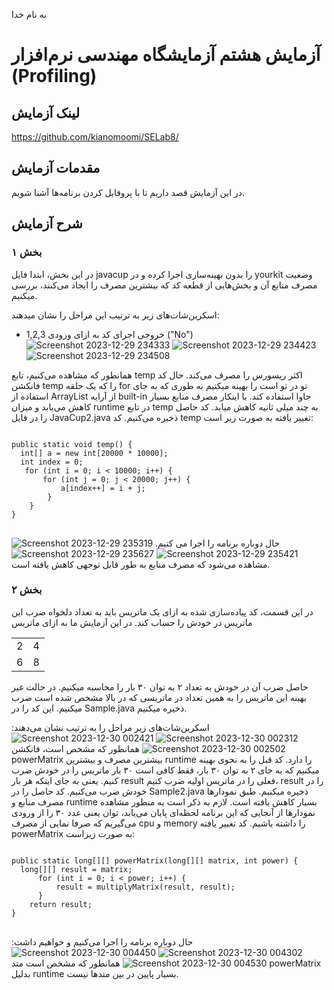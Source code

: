 به نام خدا

# آزمایش هشتم آزمایشگاه مهندسی نرم‌افزار (Profiling)
## لینک آزمایش
https://github.com/kianomoomi/SELab8/

## مقدمات آزمایش
در این آزمایش قصد داریم تا با پروفایل کردن برنامه‌ها آشنا شویم.
## شرح آزمایش
### بخش ۱
در این بخش، ابتدا فایل javacup را بدون بهینه‌سازی اجرا کرده و در yourkit وضعیت مصرف منابع آن‌ و بخش‌هایی از قطعه کد که بیشترین مصرف را ایجاد می‌کنند، بررسی میکنیم.

اسکرین‌شات‌های زیر به ترتیب این مراحل را نشان میدهند:

- خروجی اجرای کد به ازای ورودی 1,2,3 ("No")
  ![Screenshot 2023-12-29 234333](https://github.com/kianomoomi/SELab8/assets/59165380/1c416513-221f-4807-b1e6-4db73b3b3f4d)
![Screenshot 2023-12-29 234423](https://github.com/kianomoomi/SELab8/assets/59165380/e4cf242a-67a3-4174-b509-36a80882b3f3)
![Screenshot 2023-12-29 234508](https://github.com/kianomoomi/SELab8/assets/59165380/f44a8777-0d08-454d-9d50-9b94c0c052da)

همانطور که مشاهده می‌کنیم، تابع temp اکثر ریسورس را مصرف می‌کند.
حال کد فانکشن temp را که یک حلقه for تو در تو است را بهینه میکنیم به طوری که به جای استفاده از ArrayList از آرایه built-in جاوا استفاده کند. با اینکار مصرف منابع بسیار کاهش می‌یابد و میزان runtime در تابع temp به چند میلی ثانیه کاهش میابد. کد حاصل را در فایل JavaCup2.java ذخیره می‌کنیم. کد temp تغییر یافته به صورت زیر است:
<pre style="direction: ltr;">
<code style="direction: ltr;">
public static void temp() {
  int[] a = new int[20000 * 10000];
  int index = 0;
   for (int i = 0; i < 10000; i++) {
       for (int j = 0; j < 20000; j++) {
           a[index++] = i + j;
        }
    }
}
</code>
</pre>
حال دوباره برنامه را اجرا می کنیم.
![Screenshot 2023-12-29 235319](https://github.com/kianomoomi/SELab8/assets/59165380/b1cdbe13-9ab5-4ee9-8b3a-ec62b7f70dc1)
![Screenshot 2023-12-29 235421](https://github.com/kianomoomi/SELab8/assets/59165380/518b27f3-9a0a-4dfd-8b10-fbd3e25e8032)
![Screenshot 2023-12-29 235627](https://github.com/kianomoomi/SELab8/assets/59165380/f84df35d-adca-4c57-b032-37250d868d64)
مشاهده می‌شود که مصرف منابع به طور قابل توجهی کاهش یافته است.

### بخش ۲

در این قسمت، کد پیاده‌سازی شده به ازای یک ماتریس باید به تعداد دلخواه ضرب این ماتریس در خودش را حساب کند. در این آزمایش ما به ازای ماتریس

<table>
  <tr>
    <td>2</td>
    <td>4</td>
  </tr>
  <tr>
    <td>6</td>
    <td>8</td>
  </tr>
</table>
حاصل ضرب آن در خودش به تعداد ۲ به توان ۳۰ بار را محاسبه میکنیم.
در حالت غیر بهینه این ماتریس را به همین تعداد در ماتریسی که در بالا مشخص شده است ضرب میکنیم. این کد را در Sample.java ذخیره میکنیم.

اسکرین‌شات‌های زیر مراحل را به ترتیب نشان می‌دهند:
![Screenshot 2023-12-30 002312](https://github.com/kianomoomi/SELab8/assets/59165380/e8a57adc-f7d8-46c8-9749-927016b2ac4b)
![Screenshot 2023-12-30 002421](https://github.com/kianomoomi/SELab8/assets/59165380/2e3d6383-c1dc-4740-b730-bc9d5b9364c3)
![Screenshot 2023-12-30 002502](https://github.com/kianomoomi/SELab8/assets/59165380/c10cd7bb-d788-4a12-af19-e170952a8865)
همانطور که مشخص است، فانکشن powerMatrix بیشترین مصرف و بیشترین runtime را دارد.
کد قبل را به نحوی بهینه میکنیم که به جای ۲ به توان ۳۰ بار، فقط کافی است ۳۰ بار ماتریس را در خودش ضرب کنیم. یعنی به جای اینکه هر بار result فعلی را در ماتریس اولیه ضرب کنیم،‌ result را در خودش ضرب می‌کنیم. کد حاصل را در Sample2.java ذخیره میکنیم. طبق نمودار‌ها مصرف منابع و runtime بسیار کاهش یافته است. لازم به ذکر است به منظور مشاهده نمودارها از آنجایی که این برنامه لحظه‌ای پایان می‌یابد، توان یعنی عدد ۳۰ را از ورودی می‌گیریم که صرفا نمایی از مصرف cpu و memory را داشته باشیم. کد تغییر یافته powerMatrix به صورت زیراست:

<pre style="direction: ltr;">
<code style="direction: ltr;">
public static long[][] powerMatrix(long[][] matrix, int power) {
  long[][] result = matrix;
      for (int i = 0; i < power; i++) {
          result = multiplyMatrix(result, result);
      }
    return result;
}
</code>
</pre>
حال دوباره برنامه را اجرا می‌کنیم و خواهیم داشت:
![Screenshot 2023-12-30 004302](https://github.com/kianomoomi/SELab8/assets/59165380/0da7a169-1ccf-442d-bfc5-0cba2c99b0f1)
![Screenshot 2023-12-30 004450](https://github.com/kianomoomi/SELab8/assets/59165380/a08b93e7-0986-4308-8394-e476aa87948d)
![Screenshot 2023-12-30 004530](https://github.com/kianomoomi/SELab8/assets/59165380/0c463e3d-e261-4221-8fc4-be63e3addb35)
همانطور که مشخص است متد powerMatrix بدلیل runtime بسیار پایین در بین متد‌ها نیست.
